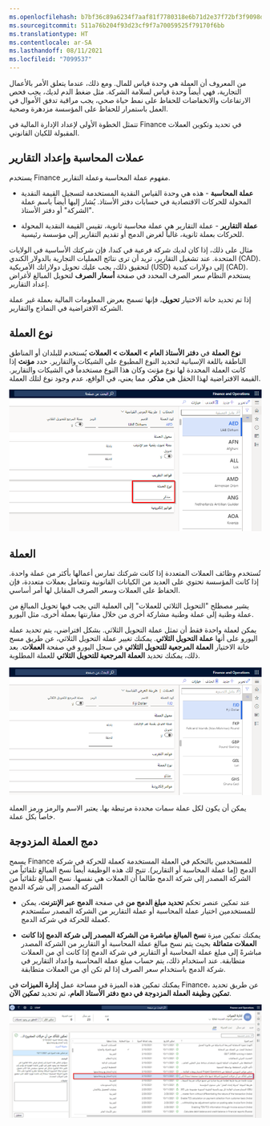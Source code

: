 ```yaml
---
ms.openlocfilehash: b7bf36c89a6234f7aaf81f7780318e6b71d2e37f72bf3f9098de414a843846cc
ms.sourcegitcommit: 511a76b204f93d23cf9f7a70059525f79170f6bb
ms.translationtype: HT
ms.contentlocale: ar-SA
ms.lasthandoff: 08/11/2021
ms.locfileid: "7099537"
---
```

من المعروف أن العملة هي وحدة قياس للمال. ومع ذلك، عندما يتعلق الأمر بالأعمال التجارية، فهي أيضاً وحدة قياس لسلامة الشركة. مثل ضغط الدم لديك، يجب فحص الارتفاعات والانخفاضات للحفاظ على نمط حياة صحي، يجب مراقبة تدفق الأموال في العمل باستمرار للحفاظ على المؤسسة مزدهرة وصحية. 

تتمثل الخطوة الأولى لإعداد الإدارة المالية في Finance في تحديد وتكوين العملات المقبولة للكيان القانوني.

## <a name="accounting-and-reporting-currencies"></a>عملات المحاسبة وإعداد التقارير

يستخدم Finance مفهوم عملة المحاسبة وعملة التقارير.

- **عملة المحاسبة** - هذه هي وحدة القياس النقدية المستخدمة لتسجيل القيمة النقدية المحولة للحركات الاقتصادية في حسابات دفتر الأستاذ. يُشار إليها أيضاً باسم عملة "الشركة" أو دفتر الأستاذ. 

- **عملة التقارير** - عملة التقارير هي عملة محاسبة ثانوية، تقيس القيمة النقدية المحولة للحركات بعملة ثانوية، غالباً لغرض الدمج أو تقديم التقارير إلى مؤسسة رئيسية.

مثال على ذلك، إذا كان لديك شركة فرعية في كندا، فإن شركتك الأساسية في الولايات المتحدة. عند تشغيل التقارير، تريد أن ترى نتائج العمليات التجارية بالدولار الكندي (CAD). لتحقيق ذلك، يجب عليك تحويل دولاراتك الأمريكية (USD) إلى دولارات كندية (CAD). يستخدم النظام سعر الصرف المحدد في صفحة **أسعار الصرف** لتحويل المبالغ لأغراض إعداد التقارير.

إذا تم تحديد خانة الاختيار **تحويل**، فإنها تسمح بعرض المعلومات المالية بعملة غير عملة الشركة الافتراضية في النماذج والتقارير.

## <a name="currency-gender"></a>نوع العملة

**نوع العملة** في **دفتر الأستاذ العام > العملات > العملات** يُستخدم للبلدان أو المناطق الناطقة باللغة الإسبانية لتحديد النوع المطبوع على الشيكات والتقارير. حدد **مؤنث** إذا كانت العملة المحددة لها نوع مؤنث وكان هذا النوع مستخدماً في الشيكات والتقارير. القيمة الافتراضية لهذا الحقل هي **مذكر**، مما يعني، في الواقع، عدم وجود نوع لتلك العملة.

![لقطة شاشة لحقل نوع العملة في صفحة العملات.](../media/gender.png)


## <a name="currency"></a>العملة 

تُستخدم وظائف العملات المتعددة إذا كانت شركتك تمارس أعمالها بأكثر من عملة واحدة. إذا كانت المؤسسة تحتوي على العديد من الكيانات القانونية وتتعامل بعملات متعددة، فإن الحفاظ على العملات وسعر الصرف المقابل لها أمر أساسي.

يشير مصطلح "التحويل الثلاثي للعملات" إلى العملية التي يجب فيها تحويل المبالغ من عملة وطنية إلى عملة وطنية مشاركة أخرى من خلال مقارنتها بعملة أخرى، مثل اليورو.

يمكن لعملة واحدة فقط أن تمثل عملة التحويل الثلاثي. بشكل افتراضي، يتم تحديد عملة اليورو على أنها **عملة التحويل الثلاثي**. يمكنك تغيير عملة التحويل الثلاثي، عن طريق مسح خانة الاختيار **العملة المرجعية للتحويل الثلاثي** في سجل اليورو في صفحة **العملات**. بعد ذلك، يمكنك تحديد **العملة المرجعية للتحويل الثلاثي** للعملة المطلوبة.
 
![لقطة شاشة لصفحة العملات تظهر خانة الاختيار العملة المرجعية للتحويل الثلاثي.](../media/currencies.png)

يمكن أن يكون لكل عملة سمات محددة مرتبطة بها. يعتبر الاسم والرمز ورمز العملة خاصاً بكل عملة.

## <a name="dual-currency-consolidation"></a>دمج العملة المزدوجة

يسمح Finance للمستخدمين بالتحكم في العملة المستخدمة كعملة للحركة في شركة الدمج (إما عملة المحاسبة أو التقارير). تتيح لك هذه الوظيفة أيضاً نسخ المبالغ تلقائياً من الشركة المصدر إلى شركة الدمج طالما أن العملات هي نفسها. نسخ المبالغ تلقائياً من الشركة المصدر إلى شركة الدمج

- عند تمكين عنصر تحكم **تحديد مبلغ الدمج من** في صفحة **الدمج عبر الإنترنت**، يمكن للمستخدمين اختيار عملة المحاسبة أو عملة التقارير من الشركة المصدر ستُستخدم كعملة للحركة في شركة الدمج. 

- يمكنك تمكين ميزة **نسخ المبالغ مباشرة من الشركة المصدر إلى شركة الدمج إذا كانت العملات متماثلة** بحيث يتم نسخ مبالغ عملة المحاسبة أو التقارير من الشركة المصدر مباشرةً إلى مبلغ عملة المحاسبة أو التقارير في شركة الدمج إذا كانت أي من العملات متطابقة. عند استخدام ذلك، يتم حساب مبلغ عملة المحاسبة وإعداد التقارير في شركة الدمج باستخدام سعر الصرف إذا لم تكن أي من العملات متطابقة. 

يمكنك تمكين هذه الميزة في مساحة عمل **إدارة الميزات** في Finance، عن طريق تحديد **تمكين وظيفة العملة المزدوجة في دمج دفتر الأستاذ العام**، ثم تحديد **تمكين الآن**.

[![لقطة شاشة لمساحة عمل إدارة الميزات تبرز تمكين وظيفة العملة المزدوجة في دمج دفتر الأستاذ العام.](../media/feature-management.png)](../media/feature-management.png#lightbox)

